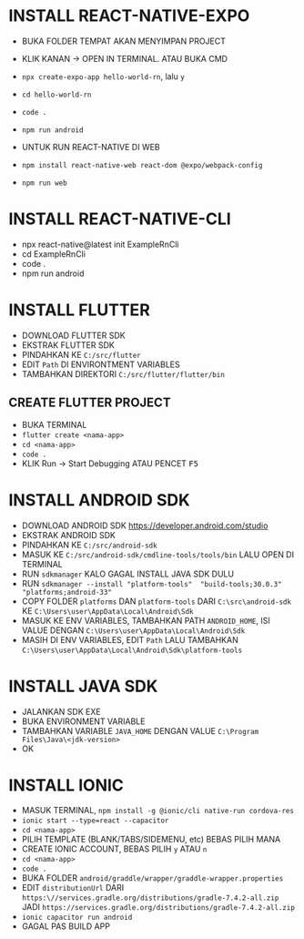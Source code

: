 # INSTALL REACT-NATIVE-EXPO
- BUKA FOLDER TEMPAT AKAN MENYIMPAN PROJECT
- KLIK KANAN -> OPEN IN TERMINAL. ATAU BUKA CMD
- `npx create-expo-app hello-world-rn`, lalu `y`
- `cd hello-world-rn`
- `code .`
- `npm run android`

- UNTUK RUN REACT-NATIVE DI WEB
- `npm install react-native-web react-dom @expo/webpack-config`
- `npm run web`

# INSTALL REACT-NATIVE-CLI
- npx react-native@latest init ExampleRnCli
- cd ExampleRnCli
- code .
- npm run android

# INSTALL FLUTTER
- DOWNLOAD FLUTTER SDK
- EKSTRAK FLUTTER SDK
- PINDAHKAN KE `C:/src/flutter`
- EDIT `Path` DI ENVIRONTMENT VARIABLES
- TAMBAHKAN DIREKTORI `C:/src/flutter/flutter/bin`

## CREATE FLUTTER PROJECT
- BUKA TERMINAL
- `flutter create <nama-app>`
- `cd <nama-app>`
- `code .`
- KLIK Run -> Start Debugging ATAU PENCET <kbd>F5<kbd>


# INSTALL ANDROID SDK
- DOWNLOAD ANDROID SDK https://developer.android.com/studio
- EKSTRAK ANDROID SDK
- PINDAHKAN KE `C:/src/android-sdk`
- MASUK KE `C:/src/android-sdk/cmdline-tools/tools/bin` LALU OPEN DI TERMINAL
- RUN `sdkmanager` KALO GAGAL INSTALL JAVA SDK DULU
- RUN `sdkmanager --install "platform-tools"  "build-tools;30.0.3" "platforms;android-33"`
- COPY FOLDER `platforms` DAN `platform-tools` DARI `C:\src\android-sdk` KE `C:\Users\user\AppData\Local\Android\Sdk`
- MASUK KE ENV VARIABLES, TAMBAHKAN PATH `ANDROID_HOME`, ISI VALUE DENGAN `C:\Users\user\AppData\Local\Android\Sdk`
- MASIH DI ENV VARIABLES, EDIT `Path` LALU TAMBAHKAN `C:\Users\user\AppData\Local\Android\Sdk\platform-tools`

# INSTALL JAVA SDK
- JALANKAN SDK EXE
- BUKA ENVIRONMENT VARIABLE
- TAMBAHKAN VARIABLE `JAVA_HOME` DENGAN VALUE `C:\Program Files\Java\<jdk-version>`
- OK

# INSTALL IONIC
- MASUK TERMINAL, `npm install -g @ionic/cli native-run cordova-res`
- `ionic start --type=react --capacitor`
- `cd <nama-app>`
- PILIH TEMPLATE (BLANK/TABS/SIDEMENU, etc) BEBAS PILIH MANA
- CREATE IONIC ACCOUNT, BEBAS PILIH `y` ATAU `n`
- `cd <nama-app>`
- `code .`
- BUKA FOLDER `android/graddle/wrapper/graddle-wrapper.properties`
- EDIT `distributionUrl` DARI `https:\//services.gradle.org/distributions/gradle-7.4.2-all.zip` JADI `https://services.gradle.org/distributions/gradle-7.4.2-all.zip`
- `ionic capacitor run android`
- GAGAL PAS BUILD APP